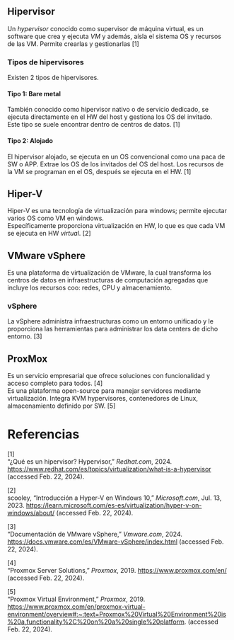 ## Hipervisor
Un *hypervisor* conocido como supervisor de máquina virtual, es un software que crea y ejecuta *VM* y además, aísla el sistema  OS y recursos de las VM. Permite crearlas y gestionarlas [1]

### Tipos de hipervisores
Existen 2 tipos de hipervisores.
#### Tipo 1: Bare metal
También conocido como hipervisor nativo o de servicio dedicado, se ejecuta directamente en el HW del host y gestiona los OS del invitado.   
Este tipo se suele encontrar dentro de centros de datos. [1]
#### Tipo 2: Alojado
El hipervisor alojado, se ejecuta en un OS convencional como una paca de SW o APP. Extrae los OS de los invitados del OS del host.  Los recursos de la VM se programan en el OS, después se ejecuta en el HW. [1]
## Hiper-V
Hiper-V es una tecnología de virtualización para windows; permite ejecutar varios OS como VM en windows.  
Específicamente proporciona virtualización en HW, lo que es que cada VM se ejecuta en HW *virtual*. [2]
## VMware vSphere
Es una plataforma de virtualización de VMware, la cual transforma los centros de datos en infraestructuras de computación agregadas que incluye los recursos coo: redes, CPU y almacenamiento.
### vSphere
La vSphere administra infraestructuras como un entorno unificado y le proporciona las herramientas para administrar los data centers de dicho entorno. [3]
## ProxMox
Es un servicio empresarial que ofrece soluciones con funcionalidad y acceso completo para todos.  [4]  
Es una plataforma open-source para manejar servidores mediante virtualización. Integra KVM hypervisores, contenedores de Linux, almacenamiento definido por SW. [5]  
# Referencias
[1]  
“¿Qué es un hipervisor? Hypervisor,” _Redhat.com_, 2024. https://www.redhat.com/es/topics/virtualization/what-is-a-hypervisor (accessed Feb. 22, 2024).

‌[2]  
scooley, “Introducción a Hyper-V en Windows 10,” _Microsoft.com_, Jul. 13, 2023. https://learn.microsoft.com/es-es/virtualization/hyper-v-on-windows/about/ (accessed Feb. 22, 2024).

‌[3]  
“Documentación de VMware vSphere,” _Vmware.com_, 2024. https://docs.vmware.com/es/VMware-vSphere/index.html (accessed Feb. 22, 2024).

‌[4]  
“Proxmox Server Solutions,” _Proxmox_, 2019. https://www.proxmox.com/en/ (accessed Feb. 22, 2024).

[5]  
“Proxmox Virtual Environment,” _Proxmox_, 2019. https://www.proxmox.com/en/proxmox-virtual-environment/overview#:~:text=Proxmox%20Virtual%20Environment%20is%20a,functionality%2C%20on%20a%20single%20platform. (accessed Feb. 22, 2024).

‌
‌